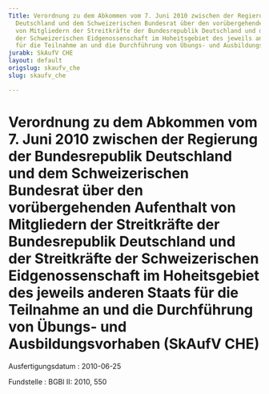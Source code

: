 ```yaml
---
Title: Verordnung zu dem Abkommen vom 7. Juni 2010 zwischen der Regierung der Bundesrepublik
  Deutschland und dem Schweizerischen Bundesrat über den vorübergehenden Aufenthalt
  von Mitgliedern der Streitkräfte der Bundesrepublik Deutschland und der Streitkräfte
  der Schweizerischen Eidgenossenschaft im Hoheitsgebiet des jeweils anderen Staats
  für die Teilnahme an und die Durchführung von Übungs- und Ausbildungsvorhaben
jurabk: SkAufV CHE
layout: default
origslug: skaufv_che
slug: skaufv_che

---
```


# Verordnung zu dem Abkommen vom 7. Juni 2010 zwischen der Regierung der Bundesrepublik Deutschland und dem Schweizerischen Bundesrat über den vorübergehenden Aufenthalt von Mitgliedern der Streitkräfte der Bundesrepublik Deutschland und der Streitkräfte der Schweizerischen Eidgenossenschaft im Hoheitsgebiet des jeweils anderen Staats für die Teilnahme an und die Durchführung von Übungs- und Ausbildungsvorhaben (SkAufV CHE)

Ausfertigungsdatum
:   2010-06-25

Fundstelle
:   BGBl II: 2010, 550

